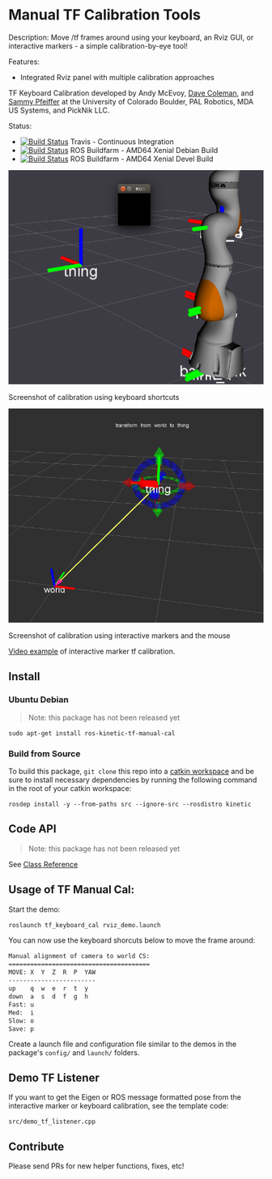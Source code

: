 # Manual TF Calibration Tools

Description: Move /tf frames around using your keyboard, an Rviz GUI, or interactive markers - a simple calibration-by-eye tool!

Features:

 - Integrated Rviz panel with multiple calibration approaches

TF Keyboard Calibration developed by Andy McEvoy, [Dave Coleman](http://dav.ee/), and [Sammy Pfeiffer](http://github.com/awesomebytes) at the University of Colorado Boulder, PAL Robotics, MDA US Systems, and PickNik LLC.

Status:

 * [![Build Status](https://travis-ci.org/davetcoleman/tf_manual_cal.svg)](https://travis-ci.org/davetcoleman/tf_manual_cal) Travis - Continuous Integration
 * [![Build Status](http://build.ros.org/buildStatus/icon?job=Kbin_uX64__tf_manual_cal__ubuntu_xenial_amd64__binary)](http://build.ros.org/view/Kbin_uX64/job/Kbin_uX64__tf_manual_cal__ubuntu_xenial_amd64__binary/) ROS Buildfarm - AMD64 Xenial Debian Build
 * [![Build Status](http://build.ros.org/buildStatus/icon?job=Kdev__tf_manual_cal__ubuntu_xenial_amd64)](http://build.ros.org/view/Kdev/job/Kdev__tf_manual_cal__ubuntu_xenial_amd64/) ROS Buildfarm - AMD64 Xenial Devel Build

![](resources/keyboard_screenshot.png)

Screenshot of calibration using keyboard shortcuts

![](resources/interactive_marker_screenshot.png)

Screenshot of calibration using interactive markers and the mouse

[Video example](https://www.youtube.com/watch?v=C9BbFv-C9Zo) of interactive marker tf calibration.

## Install

### Ubuntu Debian

> Note: this package has not been released yet

    sudo apt-get install ros-kinetic-tf-manual-cal

### Build from Source

To build this package, ``git clone`` this repo into a [catkin workspace](http://wiki.ros.org/catkin/Tutorials/create_a_workspace) and be sure to install necessary dependencies by running the following command in the root of your catkin workspace:

    rosdep install -y --from-paths src --ignore-src --rosdistro kinetic

## Code API

> Note: this package has not been released yet

See [Class Reference](http://docs.ros.org/kinetic/api/tf_manual_cal/html/)

## Usage of TF Manual Cal:

Start the demo:

    roslaunch tf_keyboard_cal rviz_demo.launch

You can now use the keyboard shorcuts below to move the frame around:

    Manual alignment of camera to world CS:
    =======================================
    MOVE: X  Y  Z  R  P  YAW
    ------------------------
    up    q  w  e  r  t  y
    down  a  s  d  f  g  h
    Fast: u
    Med:  i
    Slow: o
    Save: p

Create a launch file and configuration file similar to the demos in the package's ``config/`` and ``launch/`` folders.

## Demo TF Listener

If you want to get the Eigen or ROS message formatted pose from the interactive marker or keyboard calibration, see the template code:

    src/demo_tf_listener.cpp

## Contribute

Please send PRs for new helper functions, fixes, etc!
